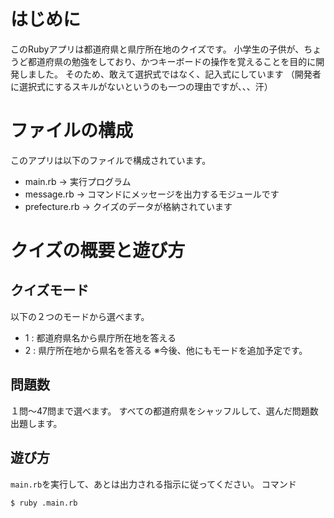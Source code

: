 # はじめに
このRubyアプリは都道府県と県庁所在地のクイズです。
小学生の子供が、ちょうど都道府県の勉強をしており、かつキーボードの操作を覚えることを目的に開発しました。
そのため、敢えて選択式ではなく、記入式にしています
（開発者に選択式にするスキルがないというのも一つの理由ですが、、、汗）

# ファイルの構成
このアプリは以下のファイルで構成されています。
- main.rb -> 実行プログラム
- message.rb -> コマンドにメッセージを出力するモジュールです
- prefecture.rb -> クイズのデータが格納されています 

# クイズの概要と遊び方

## クイズモード
以下の２つのモードから選べます。
- 1 : 都道府県名から県庁所在地を答える
- 2 : 県庁所在地から県名を答える
※今後、他にもモードを追加予定です。

## 問題数
１問〜47問まで選べます。
すべての都道府県をシャッフルして、選んだ問題数出題します。

## 遊び方
`main.rb`を実行して、あとは出力される指示に従ってください。
コマンド
```
$ ruby .main.rb
```